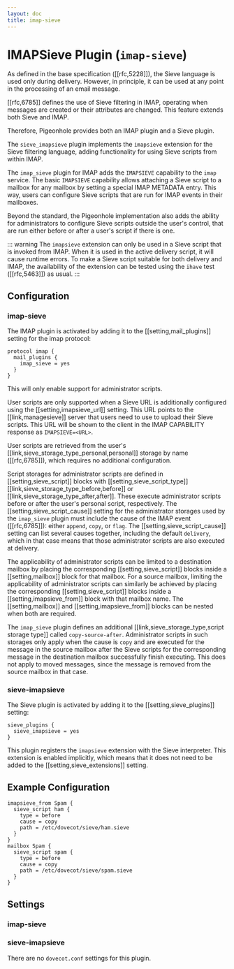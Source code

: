 ```yaml
---
layout: doc
title: imap-sieve
---
```


# IMAPSieve Plugin (`imap-sieve`)

As defined in the base specification ([[rfc,5228]]), the Sieve language is
used only during delivery. However, in principle, it can be used at any
point in the processing of an email message.

[[rfc,6785]] defines the use of Sieve
filtering in IMAP, operating when messages are created or their
attributes are changed. This feature extends both Sieve and IMAP.

Therefore, Pigeonhole provides both an IMAP plugin and a Sieve plugin.

The `sieve_imapsieve` plugin implements the `imapsieve` extension
for the Sieve filtering language, adding functionality for using Sieve
scripts from within IMAP.

The `imap_sieve` plugin for IMAP adds the
`IMAPSIEVE` capability to the `imap` service. The basic
`IMAPSIEVE` capability allows attaching a Sieve script to a mailbox
for any mailbox by setting a special IMAP METADATA entry. This way,
users can configure Sieve scripts that are run for IMAP events in their
mailboxes.

Beyond the standard, the Pigeonhole implementation also adds the ability
for administrators to configure Sieve scripts outside the user's
control, that are run either before or after a user's script if there is
one.

::: warning
The `imapsieve` extension can only be used in a Sieve script
that is invoked from IMAP. When it is used in the active delivery
script, it will cause runtime errors. To make a Sieve script suitable
for both delivery and IMAP, the availability of the extension can be
tested using the `ihave` test ([[rfc,5463]]) as usual.
:::

## Configuration

### imap-sieve

The IMAP plugin is activated by adding it to the
[[setting,mail_plugins]] setting for the imap protocol:

```[dovecot.conf]
protocol imap {
  mail_plugins {
    imap_sieve = yes
  }
}
```

This will only enable support for administrator scripts.

User scripts are only supported when a Sieve URL is additionally configured
using the [[setting,imapsieve_url]] setting. This URL points to the
[[link,managesieve]] server that users need to use to upload their Sieve
scripts. This URL will be shown to the client in the IMAP CAPABILITY
response as `IMAPSIEVE=<URL>`.

User scripts are retrieved from the user's
[[link,sieve_storage_type_personal,personal]] storage by name ([[rfc,6785]]),
which requires no additional configuration.

Script storages for administrator scripts are defined in
[[setting,sieve_script]] blocks with [[setting,sieve_script_type]]
[[link,sieve_storage_type_before,before]] or
[[link,sieve_storage_type_after,after]]. These execute administrator scripts
before or after the user's personal script, respectively. The
[[setting,sieve_script_cause]] setting for the administrator storages used by
the `imap_sieve` plugin must include the cause of the IMAP event ([[rfc,6785]]):
either `append`, `copy`, or `flag`. The [[setting,sieve_script_cause]] setting
can list several causes together, including the default `delivery`, which in
that case means that those administrator scripts are also executed at delivery.

The applicability of administrator scripts can be limited to a destination
mailbox by placing the corresponding [[setting,sieve_script]] blocks inside
a [[setting,mailbox]] block for that mailbox. For a source mailbox, limiting the
applicability of administrator scripts can similarly be achieved by placing the
corresponding [[setting,sieve_script]] blocks inside a
[[setting,imapsieve_from]] block with that mailbox name. The [[setting,mailbox]]
and [[setting,imapsieve_from]] blocks can be nested when both are required.

The `imap_sieve` plugin defines an additional
[[link,sieve_storage_type,script storage type]] called `copy-source-after`.
Administrator scripts in such storages only apply when the cause is `copy` and
are executed for the message in the source mailbox after the Sieve scripts for
the corresponding message in the destination mailbox successfully finish
executing. This does not apply to moved messages, since the message is removed
from the source mailbox in that case.

### sieve-imapsieve

The Sieve plugin is activated by adding it to the [[setting,sieve_plugins]]
setting:

```[dovecot.conf]
sieve_plugins {
  sieve_imapsieve = yes
}
```

This plugin registers the `imapsieve` extension with the Sieve
interpreter. This extension is enabled implicitly, which means that it
does not need to be added to the [[setting,sieve_extensions]] setting.

## Example Configuration

```[dovecot.conf]]]
imapsieve_from Spam {
  sieve_script ham {
    type = before
    cause = copy
    path = /etc/dovecot/sieve/ham.sieve
  }
}
mailbox Spam {
  sieve_script spam {
    type = before
    cause = copy
    path = /etc/dovecot/sieve/spam.sieve
  }
}
```

## Settings

### imap-sieve

<SettingsComponent tag="imap-sieve" level="3" />

### sieve-imapsieve

There are no `dovecot.conf` settings for this plugin.
